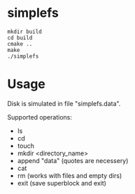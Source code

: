 # simplefs
```
mkdir build
cd build
cmake ..
make
./simplefs
```

# Usage 

Disk is simulated in file "simplefs.data".

Supported operations:
- ls <directory>
- cd <directory>
- touch <filename>
- mkdir <directory_name>
- append <filename> "data" (quotes are necessery)
- cat <filename>
- rm <name> (works with files and empty dirs)
- exit (save superblock and exit)
